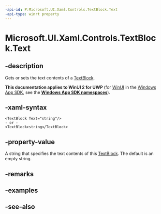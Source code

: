 ```yaml
---
-api-id: P:Microsoft.UI.Xaml.Controls.TextBlock.Text
-api-type: winrt property
---
```


<!-- Property syntax
public string Text { get;  set; }
-->

# Microsoft.UI.Xaml.Controls.TextBlock.Text

## -description
Gets or sets the text contents of a [TextBlock](textblock.md).

**This documentation applies to WinUI 2 for UWP** (for [WinUI](/windows/apps/winui/winui3/) in the [Windows App SDK](/windows/apps/windows-app-sdk/), see the **[Windows App SDK namespaces](/windows/windows-app-sdk/api/winrt/)**).

## -xaml-syntax
```xaml
<TextBlock Text="string"/>
- or -
<TextBlock>string</TextBlock>
```


## -property-value
A string that specifies the text contents of this [TextBlock](textblock.md). The default is an empty string.

## -remarks

## -examples

## -see-also
